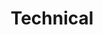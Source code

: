 ---
title: "Technical"
linkTitle: "Technical"
weight: 10
description: >
  Technical requirements and aspects.
---